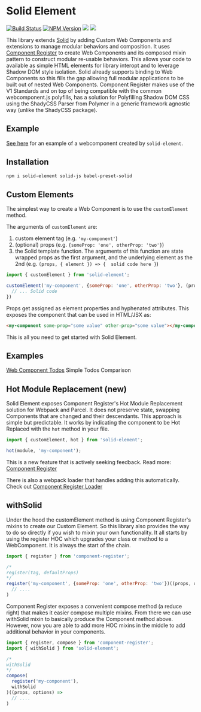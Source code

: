# Solid Element
[![Build Status](https://img.shields.io/travis/com/ryansolid/solid.svg?style=flat)](https://travis-ci.com/ryansolid/solid)
[![NPM Version](https://img.shields.io/npm/v/solid-element.svg?style=flat)](https://www.npmjs.com/package/solid-element)
![](https://img.shields.io/librariesio/release/npm/solid-element)
![](https://img.shields.io/npm/dm/solid-element.svg?style=flat)

This library extends [Solid](https://github.com/ryansolid/solid) by adding Custom Web Components and extensions to manage modular behaviors and composition. It uses [Component Register](https://github.com/ryansolid/component-register) to create Web Components and its composed mixin pattern to construct modular re-usable behaviors. This allows your code to available as simple HTML elements for library interopt and to leverage Shadow DOM style isolation. Solid already supports binding to Web Components so this fills the gap allowing full modular applications to be built out of nested Web Components. Component Register makes use of the V1 Standards and on top of being compatible with the common webcomponent.js polyfills, has a solution for Polyfilling Shadow DOM CSS using the ShadyCSS Parser from Polymer in a generic framework agnostic way (unlike the ShadyCSS package).

## Example

[See here](https://webcomponents.dev/edit/yGRb00wV4AMncPupRmA9) for an example of a webcomponent created by `solid-element`.

## Installation

```sh
npm i solid-element solid-js babel-preset-solid
```

## Custom Elements

The simplest way to create a Web Component is to use the `customElement` method.

The arguments of `customElement` are:
1) custom element tag (e.g. `'my-component'`)
2) (optional) props (e.g. `{someProp: 'one', otherProp: 'two'}`)
3) the Solid template function. The arguments of this function are state wrapped props as the first argument, and the underlying element as the 2nd (e.g. `(props, { element }) => {  solid code here
 }`)

```jsx
import { customElement } from 'solid-element';

customElement('my-component', {someProp: 'one', otherProp: 'two'}, (props, { element }) => {
  // ... Solid code
})
```

Props get assigned as element properties and hyphenated attributes. This exposes the component that can be used in HTML/JSX as:
```html
<my-component some-prop="some value" other-prop="some value"></my-component>
```

This is all you need to get started with Solid Element.

## Examples

[Web Component Todos](https://wc-todo.firebaseapp.com/) Simple Todos Comparison

## Hot Module Replacement (new)

Solid Element exposes Component Register's Hot Module Replacement solution for Webpack and Parcel. It does not preserve state, swapping Components that are changed and their descendants. This approach is simple but predictable. It works by indicating the component to be Hot Replaced with the `hot` method in your file.

```js
import { customElement, hot } from 'solid-element';

hot(module, 'my-component');
```
This is a new feature that is actively seeking feedback. Read more: [Component Register](https://github.com/ryansolid/component-register#hot-module-replacement-new)

There is also a webpack loader that handles adding this automatically. Check out [Component Register Loader](https://github.com/ryansolid/component-register-loader)

## withSolid

Under the hood the customElement method is using Component Register's mixins to create our Custom Element. So this library also provides the way to do so directly if you wish to mixin your own functionality. It all starts by using the register HOC which upgrades your class or method to a WebComponent. It is always the start of the chain.

```jsx
import { register } from 'component-register';

/*
register(tag, defaultProps)
*/
register('my-component', {someProp: 'one', otherProp: 'two'})((props, options) =>
  // ....
)
```

Component Register exposes a convenient compose method (a reduce right) that makes it easier compose multiple mixins. From there we can use withSolid mixin to basically produce the Component method above. However, now you are able to add more HOC mixins in the middle to add additional behavior in your components.

```jsx
import { register, compose } from 'component-register';
import { withSolid } from 'solid-element';

/*
withSolid
*/
compose(
  register('my-component'),
  withSolid
)((props, options) =>
  // ....
)
```
